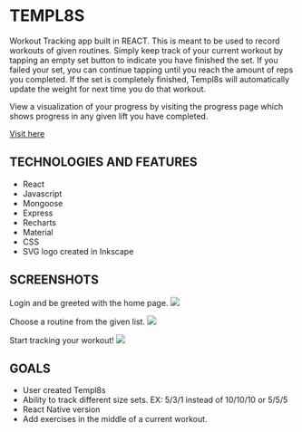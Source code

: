 # TEMPL8S

Workout Tracking app built in REACT. This is meant to be used to record workouts of given routines. Simply keep track of your current workout by tapping an empty set button to indicate you have finished the set. If you failed your set, you can continue tapping until you reach the amount of reps you completed. If the set is completely finished, Templ8s will automatically update the weight for next time you do that workout. 

View a visualization of your progress by visiting the progress page which shows progress in any given lift you have completed.

[Visit here](https://templ8s.herokuapp.com/)

## TECHNOLOGIES AND FEATURES

- React
- Javascript
- Mongoose
- Express
- Recharts
- Material
- CSS
- SVG logo created in Inkscape

## SCREENSHOTS

Login and be greeted with the home page.
![](https://i.imgur.com/0veRgI8.png)

Choose a routine from the given list.
![](https://i.imgur.com/dBXmHs1.png)

Start tracking your workout!
![](https://i.imgur.com/I6xUzFV.png)


## GOALS

- User created Templ8s
- Ability to track different size sets. EX: 5/3/1 instead of 10/10/10 or 5/5/5
- React Native version
- Add exercises in the middle of a current workout.
